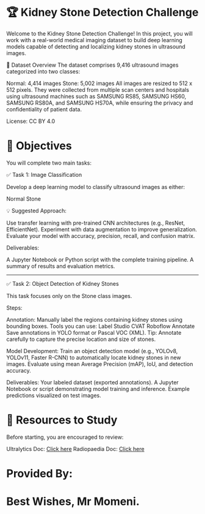 # 🏆 Kidney Stone Detection Challenge

Welcome to the Kidney Stone Detection Challenge!
In this project, you will work with a real-world medical imaging dataset to build deep learning models capable of detecting and localizing kidney stones in ultrasound images.

📂 Dataset Overview
The dataset comprises 9,416 ultrasound images categorized into two classes:

Normal: 4,414 images
Stone: 5,002 images
All images are resized to 512 x 512 pixels.
They were collected from multiple scan centers and hospitals using ultrasound machines such as SAMSUNG RS85, SAMSUNG HS60, SAMSUNG RS80A, and SAMSUNG HS70A, while ensuring the privacy and confidentiality of patient data.

License: CC BY 4.0

# 🧠 Objectives
You will complete two main tasks:

✅ Task 1: Image Classification

Develop a deep learning model to classify ultrasound images as either:

Normal
Stone

💡 Suggested Approach:

Use transfer learning with pre-trained CNN architectures (e.g., ResNet, EfficientNet).
Experiment with data augmentation to improve generalization.
Evaluate your model with accuracy, precision, recall, and confusion matrix.

Deliverables:

A Jupyter Notebook or Python script with the complete training pipeline.
A summary of results and evaluation metrics.

---------------------------------------------------------------------------------------------------

✅ Task 2: Object Detection of Kidney Stones

This task focuses only on the Stone class images. 

Steps:

Annotation:
Manually label the regions containing kidney stones using bounding boxes.
Tools you can use:
Label Studio
CVAT
Roboflow Annotate
Save annotations in YOLO format or Pascal VOC (XML).
Tip: Annotate carefully to capture the precise location and size of stones.

Model Development:
Train an object detection model (e.g., YOLOv8, YOLOv11, Faster R-CNN) to automatically locate kidney stones in new images.
Evaluate using mean Average Precision (mAP), IoU, and detection accuracy.

Deliverables:
Your labeled dataset (exported annotations).
A Jupyter Notebook or script demonstrating model training and inference.
Example predictions visualized on test images.


# 📘 Resources to Study
Before starting, you are encouraged to review:

Ultralytics Doc: [Click here](https://docs.ultralytics.com)
Radiopaedia Doc: [Click here](https://radiopaedia.org/articles/urolithiasis?lang=us)

# Provided By:
# Best Wishes, Mr Momeni.

